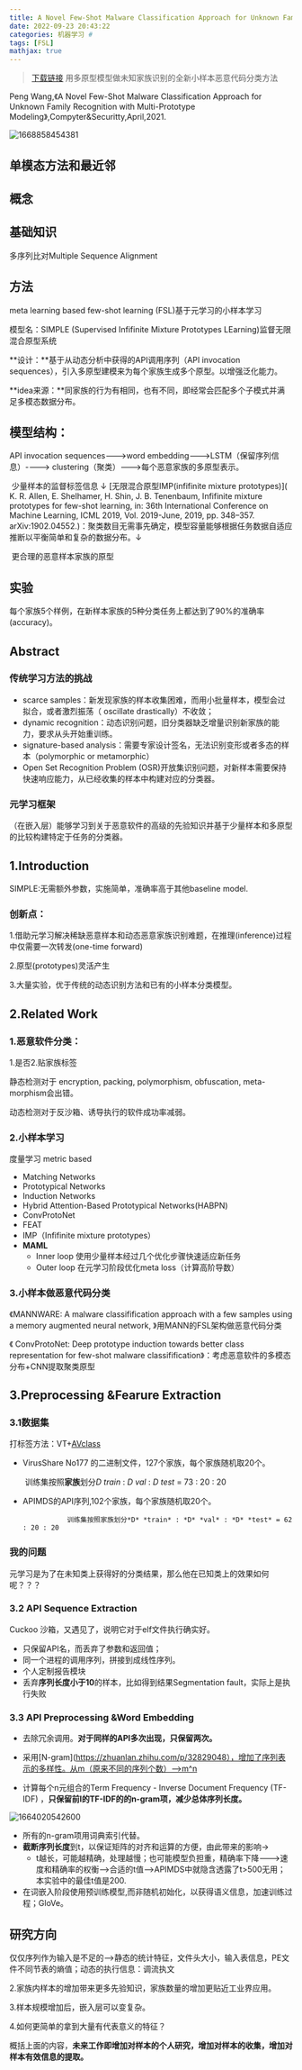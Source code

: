 ```yaml
---
title: A Novel Few-Shot Malware Classification Approach for Unknown Family Recognition with Multi-Prototype Modeling
date: 2022-09-23 20:43:22
categories: 机器学习 #
tags: [FSL]
mathjax: true
---
```




> [下载链接](https://www.researchgate.net/publication/350960578) 用多原型模型做未知家族识别的全新小样本恶意代码分类方法

Peng Wang,《A Novel Few-Shot Malware Classification Approach for Unknown Family Recognition with Multi-Prototype Modeling》,Compyter&Securitty,April,2021. 

![1668858454381](Few-Shot03/1668858454381.png)



## 单模态方法和最近邻









## 概念











## 基础知识

多序列比对Multiple Sequence Alignment



## 方法

meta learning based few-shot learning (FSL)基于元学习的小样本学习

模型名：SIMPLE (Supervised Infifinite Mixture Prototypes LEarning)监督无限混合原型系统

**设计：**基于从动态分析中获得的API调用序列（API invocation sequences），引入多原型建模来为每个家族生成多个原型。以增强泛化能力。

**idea来源：**同家族的行为有相同，也有不同，即经常会匹配多个子模式并满足多模态数据分布。

## 模型结构：

API invocation sequences--->word embedding--->LSTM（保留序列信息）----> clustering（聚类）--->每个恶意家族的多原型表示。

​																		少量样本的监督标签信息
  																			   ↓
[无限混合原型IMP(infifinite mixture prototypes)]( K. R. Allen, E. Shelhamer, H. Shin, J. B. Tenenbaum, Infifinite mixture prototypes for few-shot learning, in: 36th International Conference on Machine Learning, ICML 2019, Vol. 2019-June, 2019, pp. 348–357. arXiv:1902.04552.)：聚类数目无需事先确定，模型容量能够根据任务数据自适应推断以平衡简单和复杂的数据分布。↓

​																			更合理的恶意样本家族的原型

<!-- more -->

## 实验

每个家族5个样例，在新样本家族的5种分类任务上都达到了90%的准确率(accuracy)。

## Abstract

### 传统学习方法的挑战

-  scarce samples：新发现家族的样本收集困难，而用小批量样本，模型会过拟合，或者激烈振荡（ oscillate drastically）不收敛；
- dynamic recognition：动态识别问题，旧分类器缺乏增量识别新家族的能力，要求从头开始重训练。
- signature-based analysis：需要专家设计签名，无法识别变形或者多态的样本（polymorphic or metamorphic）
- Open Set Recognition Problem (OSR)开放集识别问题，对新样本需要保持快速响应能力，从已经收集的样本中构建对应的分类器。

### 元学习框架

（在嵌入层）能够学习到关于恶意软件的高级的先验知识并基于少量样本和多原型的比较构建特定于任务的分类器。

## 1.Introduction

SIMPLE:无需额外参数，实施简单，准确率高于其他baseline model.

### 创新点：

1.借助元学习解决稀缺恶意样本和动态恶意家族识别难题，在推理(inference)过程中仅需要一次转发(one-time forward)

2.原型(prototypes)灵活产生

3.大量实验，优于传统的动态识别方法和已有的小样本分类模型。

## 2.Related Work

### 1.恶意软件分类：

1.是否2.贴家族标签

静态检测对于 encryption, packing, polymorphism, obfuscation, meta-morphism会出错。

动态检测对于反沙箱、诱导执行的软件成功率减弱。

### 2.小样本学习

度量学习 metric based

- Matching Networks
-  Prototypical Networks
-  Induction Networks
-  Hybrid Attention-Based Prototypical Networks(HABPN) 
-  ConvProtoNet
- FEAT
- IMP（Infifinite mixture prototypes）
- **MAML**
  - Inner loop  使用少量样本经过几个优化步骤快速适应新任务
  - Outer loop  在元学习阶段优化meta loss（计算高阶导数）

### 3.小样本做恶意代码分类

《MANNWARE: A malware classifification approach with a few samples using a memory augmented neural network, 》用MANN的FSL架构做恶意代码分类

《 ConvProtoNet: Deep prototype induction towards better class representation for few-shot malware classifification》：考虑恶意软件的多模态分布+CNN提取聚类原型



## 3.Preprocessing &Fearure Extraction

### 3.1数据集  

打标签方法：VT+[AVclass](https://software.imdea.org/~juanca/papers/avclass_raid16.pdf)

- VirusShare No177 的二进制文件，127个家族，每个家族随机取20个。

  ​		训练集按照**家族**划分*D* *train* : *D* *val* : *D* *test* = 73 : 20 : 20 

- APIMDS的API序列,102个家族，每个家族随机取20个。

  		​         训练集按照家族划分*D* *train* : *D* *val* : *D* *test* = 62 : 20 : 20 

### 我的问题

元学习是为了在未知类上获得好的分类结果，那么他在已知类上的效果如何呢？？？

### 3.2 API Sequence Extraction

Cuckoo 沙箱，又遇见了，说明它对于elf文件执行确实好。

- 只保留API名，而丢弃了参数和返回值；
- 同一个进程的调用序列，拼接到成线性序列。
- 个人定制报告模块
- 丢弃**序列长度小于10**的样本，比如得到结果Segmentation fault，实际上是执行失败

### 3.3 API Preprocessing &Word Embedding

- 去除冗余调用。**对于同样的API多次出现，只保留两次。**

- 采用[N-gram](https://zhuanlan.zhihu.com/p/32829048），增加了序列表示的多样性。从m（原来不同的序列个数）-->m^n
- 计算每个n元组合的Term Frequency - Inverse Document Frequency (TF-IDF) ，**只保留前l的TF-IDF的的n-gram项，减少总体序列长度。**

![1664020542600](Few-Shot03/1664020542600.png)

- 所有的n-gram项用词典索引代替。
- **截断序列长度**到t，以保证矩阵的对齐和运算的方便，由此带来的影响->
  - t越长，可能越精确，处理越慢；也可能模型负担重，精确率下降--->速度和精确率的权衡-->合适的t值-->APIMDS中就隐含透露了t>500无用；本实验中的最佳t值是200.
- 在词嵌入阶段使用预训练模型,而非随机初始化，以获得语义信息，加速训练过程；GloVe。

## 研究方向

仅仅序列作为输入是不足的-->静态的统计特征，文件头大小，输入表信息，PE文件不同节表的熵值；动态的执行信息：调流执文

2.家族内样本的增加带来更多先验知识，家族数量的增加更贴近工业界应用。

3.样本规模增加后，嵌入层可以变复杂。

4.如何更简单的拿到大量有代表意义的特征？



概括上面的内容，**未来工作即增加对样本的个人研究，增加对样本的收集，增加对样本有效信息的提取。**